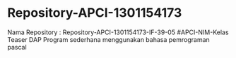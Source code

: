 # Repository-APCI-1301154173

 Nama Repository : Repository-APCI-1301154173-IF-39-05
            #APCI-NIM-Kelas
            Teaser DAP 
            Program sederhana menggunakan bahasa pemrograman pascal

